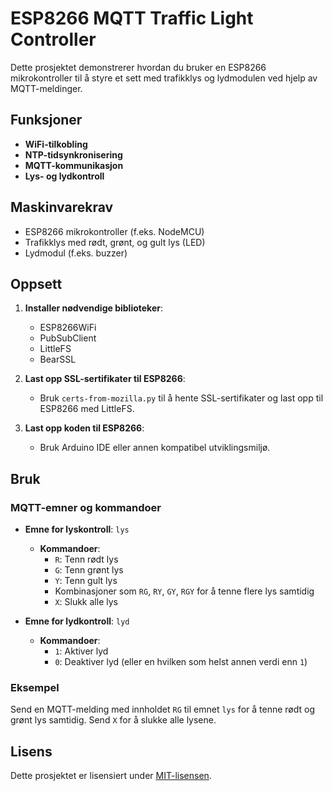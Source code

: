 # ESP8266 MQTT Traffic Light Controller

Dette prosjektet demonstrerer hvordan du bruker en ESP8266 mikrokontroller til å styre et sett med trafikklys og lydmodulen ved hjelp av MQTT-meldinger.

## Funksjoner

- **WiFi-tilkobling**
- **NTP-tidsynkronisering**
- **MQTT-kommunikasjon**
- **Lys- og lydkontroll**

## Maskinvarekrav

- ESP8266 mikrokontroller (f.eks. NodeMCU)
- Trafikklys med rødt, grønt, og gult lys (LED)
- Lydmodul (f.eks. buzzer)

## Oppsett

1. **Installer nødvendige biblioteker**:
   - ESP8266WiFi
   - PubSubClient
   - LittleFS
   - BearSSL

2. **Last opp SSL-sertifikater til ESP8266**:
   - Bruk `certs-from-mozilla.py` til å hente SSL-sertifikater og last opp til ESP8266 med LittleFS.

3. **Last opp koden til ESP8266**:
   - Bruk Arduino IDE eller annen kompatibel utviklingsmiljø.

## Bruk

### MQTT-emner og kommandoer

- **Emne for lyskontroll**: `lys`
  - **Kommandoer**:
    - `R`: Tenn rødt lys
    - `G`: Tenn grønt lys
    - `Y`: Tenn gult lys
    - Kombinasjoner som `RG`, `RY`, `GY`, `RGY` for å tenne flere lys samtidig
    - `X`: Slukk alle lys

- **Emne for lydkontroll**: `lyd`
  - **Kommandoer**:
    - `1`: Aktiver lyd
    - `0`: Deaktiver lyd (eller en hvilken som helst annen verdi enn `1`)

### Eksempel

Send en MQTT-melding med innholdet `RG` til emnet `lys` for å tenne rødt og grønt lys samtidig. Send `X` for å slukke alle lysene.

## Lisens

Dette prosjektet er lisensiert under [MIT-lisensen](LICENSE).
